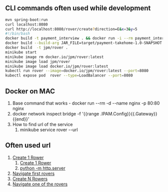 ## CLI commands often used while development
```bash
mvn spring-boot:run
curl localhost:8080
curl http://localhost:8080/rover/create?direction=E&x=3&y=5
#!/bin/bash
docker build -t payment_interview . && docker run -i --rm payment_interview /app/build/payment_interview
docker build --build-arg JAR_FILE=target/payment-takehome-1.0-SNAPSHOT.jar -t jpm/roverApp .
docker build  -t jpm/rover .
minikube start 
minikube image rm docker.io/jpm/rover:latest
minikube image load jpm/rover
minikube image load docker.io/jpm/rover:latest
kubectl run rover --image=docker.io/jpm/rover:latest --port=8080
kubectl expose pod  rover --type=LoadBalancer --port=8080 
```

## Docker on MAC

1. Base command that works -  docker run --rm -d --name nginx -p 80:80 nginx
2. docker network inspect bridge -f '{{range .IPAM.Config}}{{.Gateway}}{{end}}'
3. How to find url of the service
   1. minikube service rover --url

## Often used url

1. [Create 1 Rower](http://127.0.0.1:56172/rover/create?direction=E&x=3&y=5)
   1. [Create 1 Rower](http://127.0.0.1:56172/rover/create?direction=E&x=3&y=5)
   2. [python -m http.server](http://127.0.0.1:8000/rover/create?direction=E&x=3&y=5)
2. [Navigate first rovers](http://127.0.0.1:8080/rover/navigate?id=01&commands=F,F,F,R,F)
3. [Create N Rowers](http://127.0.0.1:8080/rover/createN?n=5)
4. [Navigate one of the rovers](http://127.0.0.1:8080/rover/navigate?id=1&commands=F,F,F,R,F)
